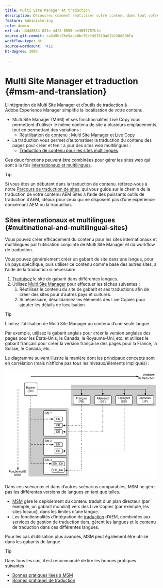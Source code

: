 ```yaml
---
title: Multi Site Manager et traduction
description: Découvrez comment réutiliser votre contenu dans tout votre projet et comment gérer des sites web multilingues dans AEM.
feature: Administering
role: Admin
exl-id: a3d48884-081e-44f8-8055-ee3657757bfd
source-git-commit: ca849bd76e5ac40bc76cf497619a82b238d898fa
workflow-type: ht
source-wordcount: '411'
ht-degree: 100%

---
```


# Multi Site Manager et traduction {#msm-and-translation}

L’intégration de Multi Site Manager et d’outils de traduction à Adobe Experience Manager simplifie la localisation de votre contenu.

* Multi Site Manager (MSM) et ses fonctionnalités Live Copy vous permettent d’utiliser le même contenu de site à plusieurs emplacements, tout en permettant des variations :
   * [Réutilisation de contenu : Multi Site Manager et Live Copy](msm/overview.md)
* La traduction vous permet d’automatiser la traduction du contenu des pages pour créer et tenir à jour des sites web multilingues :
   * [Traduction de contenu pour les sites multilingues](translation/overview.md)

Ces deux fonctions peuvent être combinées pour gérer les sites web qui sont à la fois [internationaux et multilingues](#multinational-and-multilingual-sites).

>[!TIP]
>
>Si vous êtes un débutant dans la traduction de contenu, référez-vous à notre [Parcours de traduction de sites,](/help/journey-sites/translation/overview.md) qui vous guide sur le chemin de la traduction de votre contenu AEM Sites à l’aide des puissants outils de traduction d’AEM, idéaux pour ceux qui ne disposent pas d’une expérience concernant AEM ou la traduction.

## Sites internationaux et multilingues {#multinational-and-multilingual-sites}

Vous pouvez créer efficacement du contenu pour les sites internationaux et multilingues par l’utilisation conjointe de Multi Site Manager et du workflow de traduction.

Vous pouvez généralement créer un gabarit de site dans une langue, pour un pays spécifique, puis utiliser ce contenu comme base des autres sites, à l’aide de la traduction si nécessaire.

1. [Traduisez](translation/overview.md) le site de gabarit dans différentes langues.
1. Utilisez [Multi Site Manager](msm/overview.md) pour effectuer les tâches suivantes :
   1. Réutilisez le contenu du site de gabarit et ses traductions afin de créer des sites pour d’autres pays et cultures.
   1. Si nécessaire, désolidarisez les éléments des Live Copies pour ajouter les détails de localisation.

>[!TIP]
>
>Limitez l’utilisation de Multi Site Manager au contenu d’une seule langue.
>
>Par exemple, utilisez le gabarit anglais pour créer la version anglaise des pages pour les États-Unis, le Canada, le Royaume-Uni, etc. et utilisez le gabarit français pour créer la version française des pages pour la France, la Suisse, le Canada, etc.

Le diagramme suivant illustre la manière dont les principaux concepts sont en corrélation (mais n’affiche pas tous les niveaux/éléments impliqués) :

![Présentation de la localisation](assets/localization-overview.png)

Dans ces scénarios et dans d’autres scénarios comparables, MSM ne gère pas les différentes versions de langues en tant que telles.

* [MSM](msm/overview.md) gère le déploiement du contenu traduit d’un plan directeur (par exemple, un gabarit mondial) vers des Live Copies (par exemple, les sites locaux), dans les limites d’une langue.
* Les fonctionnalités d’intégration de [traduction](translation/overview.md) d’AEM, combinées aux services de gestion de traduction tiers, gèrent les langues et le contenu de traduction dans ces différentes langues.

Pour les cas d’utilisation plus avancés, MSM peut également être utilisé dans les gabarits de langue.

>[!TIP]
>
>Dans tous les cas, il est recommandé de lire les bonnes pratiques suivantes :
>
>* [Bonnes pratiques liées à MSM](msm/best-practices.md)
>* [Bonnes pratiques de traduction](translation/best-practices.md)

